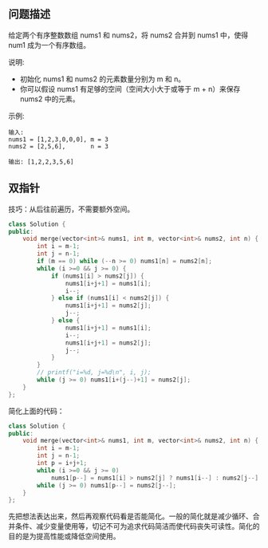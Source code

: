 ## 问题描述

给定两个有序整数数组 nums1 和 nums2，将 nums2 合并到 nums1 中，使得 num1 成为一个有序数组。

说明:

- 初始化 nums1 和 nums2 的元素数量分别为 m 和 n。
- 你可以假设 nums1 有足够的空间（空间大小大于或等于 m + n）来保存 nums2 中的元素。

示例:
```
输入:
nums1 = [1,2,3,0,0,0], m = 3
nums2 = [2,5,6],       n = 3

输出: [1,2,2,3,5,6]
```



## 双指针

技巧：从后往前遍历，不需要额外空间。

```cpp
class Solution {
public:
    void merge(vector<int>& nums1, int m, vector<int>& nums2, int n) {
        int i = m-1;
        int j = n-1;
        if (m == 0) while (--n >= 0) nums1[n] = nums2[n];
        while (i >=0 && j >= 0) {
            if (nums1[i] > nums2[j]) {
                nums1[i+j+1] = nums1[i];
                i--;
            } else if (nums1[i] < nums2[j]) {
                nums1[i+j+1] = nums2[j];
                j--;
            } else {
                nums1[i+j+1] = nums1[i];
                i--;
                nums1[i+j+1] = nums2[j];
                j--;
            }
        }
        // printf("i=%d, j=%d\n", i, j);
        while (j >= 0) nums1[i+(j--)+1] = nums2[j]; 
    }
};
```

简化上面的代码：

```cpp
class Solution {
public:
    void merge(vector<int>& nums1, int m, vector<int>& nums2, int n) {
        int i = m-1;
        int j = n-1;
        int p = i+j+1;
        while (i >=0 && j >= 0)
            nums1[p--] = nums1[i] > nums2[j] ? nums1[i--] : nums2[j--];
        while (j >= 0) nums1[p--] = nums2[j--];
    }
};
```

先把想法表达出来，然后再观察代码看是否能简化。一般的简化就是减少循环、合并条件、减少变量使用等，切记不可为追求代码简洁而使代码丧失可读性。简化的目的是为提高性能或降低空间使用。